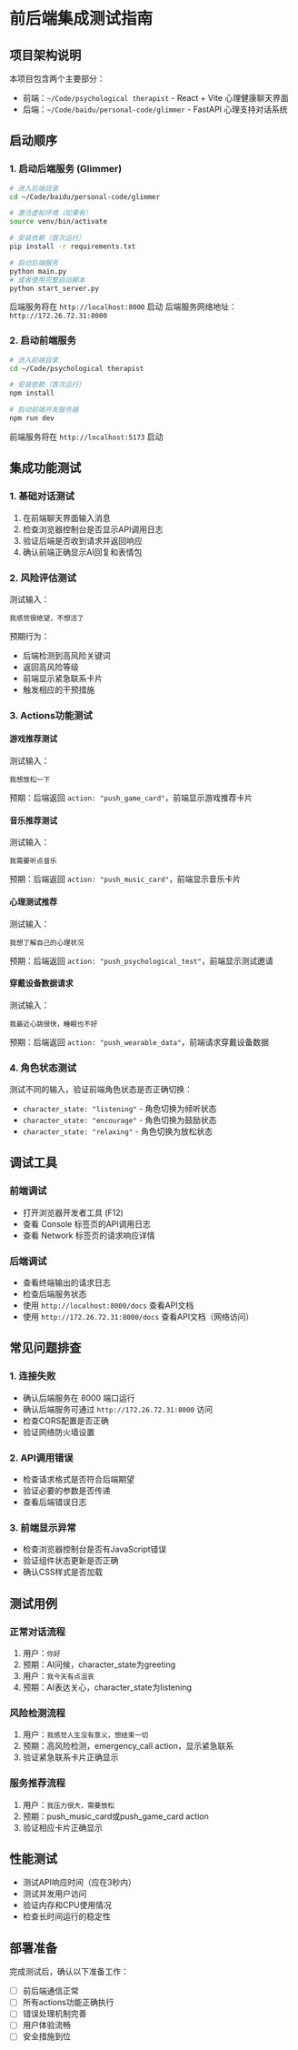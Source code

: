 # 前后端集成测试指南

## 项目架构说明

本项目包含两个主要部分：
- 前端：`~/Code/psychological therapist` - React + Vite 心理健康聊天界面
- 后端：`~/Code/baidu/personal-code/glimmer` - FastAPI 心理支持对话系统

## 启动顺序

### 1. 启动后端服务 (Glimmer)

```bash
# 进入后端目录
cd ~/Code/baidu/personal-code/glimmer

# 激活虚拟环境（如果有）
source venv/bin/activate

# 安装依赖（首次运行）
pip install -r requirements.txt

# 启动后端服务
python main.py
# 或者使用完整启动脚本
python start_server.py
```

后端服务将在 `http://localhost:8000` 启动
后端服务网络地址：`http://172.26.72.31:8000`

### 2. 启动前端服务

```bash
# 进入前端目录  
cd ~/Code/psychological therapist

# 安装依赖（首次运行）
npm install

# 启动前端开发服务器
npm run dev
```

前端服务将在 `http://localhost:5173` 启动

## 集成功能测试

### 1. 基础对话测试

1. 在前端聊天界面输入消息
2. 检查浏览器控制台是否显示API调用日志
3. 验证后端是否收到请求并返回响应
4. 确认前端正确显示AI回复和表情包

### 2. 风险评估测试

测试输入：
```
我感觉很绝望，不想活了
```

预期行为：
- 后端检测到高风险关键词
- 返回高风险等级
- 前端显示紧急联系卡片
- 触发相应的干预措施

### 3. Actions功能测试

#### 游戏推荐测试
测试输入：
```  
我想放松一下
```
预期：后端返回 `action: "push_game_card"`，前端显示游戏推荐卡片

#### 音乐推荐测试  
测试输入：
```
我需要听点音乐
```
预期：后端返回 `action: "push_music_card"`，前端显示音乐卡片

#### 心理测试推荐
测试输入：
```
我想了解自己的心理状况
```
预期：后端返回 `action: "push_psychological_test"`，前端显示测试邀请

#### 穿戴设备数据请求
测试输入：
```
我最近心跳很快，睡眠也不好
```
预期：后端返回 `action: "push_wearable_data"`，前端请求穿戴设备数据

### 4. 角色状态测试

测试不同的输入，验证前端角色状态是否正确切换：
- `character_state: "listening"` - 角色切换为倾听状态
- `character_state: "encourage"` - 角色切换为鼓励状态  
- `character_state: "relaxing"` - 角色切换为放松状态

## 调试工具

### 前端调试
- 打开浏览器开发者工具 (F12)
- 查看 Console 标签页的API调用日志
- 查看 Network 标签页的请求响应详情

### 后端调试
- 查看终端输出的请求日志
- 检查后端服务状态
- 使用 `http://localhost:8000/docs` 查看API文档
- 使用 `http://172.26.72.31:8000/docs` 查看API文档（网络访问）

## 常见问题排查

### 1. 连接失败
- 确认后端服务在 8000 端口运行
- 确认后端服务可通过 `http://172.26.72.31:8000` 访问
- 检查CORS配置是否正确
- 验证网络防火墙设置

### 2. API调用错误
- 检查请求格式是否符合后端期望
- 验证必要的参数是否传递
- 查看后端错误日志

### 3. 前端显示异常
- 检查浏览器控制台是否有JavaScript错误
- 验证组件状态更新是否正确
- 确认CSS样式是否加载

## 测试用例

### 正常对话流程
1. 用户：`你好`
2. 预期：AI问候，character_state为greeting
3. 用户：`我今天有点沮丧`
4. 预期：AI表达关心，character_state为listening

### 风险检测流程
1. 用户：`我感觉人生没有意义，想结束一切`
2. 预期：高风险检测，emergency_call action，显示紧急联系
3. 验证紧急联系卡片正确显示

### 服务推荐流程
1. 用户：`我压力很大，需要放松`
2. 预期：push_music_card或push_game_card action
3. 验证相应卡片正确显示

## 性能测试

- 测试API响应时间（应在3秒内）
- 测试并发用户访问
- 验证内存和CPU使用情况
- 检查长时间运行的稳定性

## 部署准备

完成测试后，确认以下准备工作：
- [ ] 前后端通信正常
- [ ] 所有actions功能正确执行
- [ ] 错误处理机制完善
- [ ] 用户体验流畅
- [ ] 安全措施到位